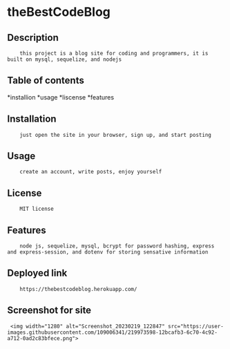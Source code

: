 
# theBestCodeBlog
## Description
        this project is a blog site for coding and programmers, it is built on mysql, sequelize, and nodejs
## Table of contents
 *installion
 *usage
 *liscense
 *features        
        
## Installation
        just open the site in your browser, sign up, and start posting
        
## Usage
        create an account, write posts, enjoy yourself
        
        
## License
        MIT license
        

        
## Features
        node js, sequelize, mysql, bcrypt for password hashing, express and express-session, and dotenv for storing sensative information
        
        
## Deployed link
        https://thebestcodeblog.herokuapp.com/
        
## Screenshot for site
        

        
     <img width="1280" alt="Screenshot_20230219_122847" src="https://user-images.githubusercontent.com/109006341/219973598-12bcafb3-6c70-4c92-a712-0ad2c83bfece.png">

